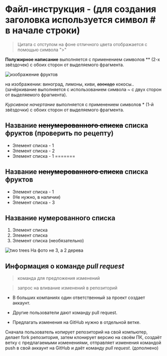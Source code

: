 # Файл-инструкция - (для создания заголовка используется символ # в начале строки)

> Цитата с отступом на фоне отличного цвета отображается с помощью символа ">" 

**Полужирное написание** выполняется с применением символов ** (2-х звёздочек) с обоих сторон от выделяемого фрагмента.

![изображение фруктов](../lesson2/fruits.jpg)

на изображении: виноград, лимоны, киви, ~~авокадо~~ кокосы.. (зачёркивание выполняется с использованием символа ~ с двух сторон от выделяемого фрагмента).

*Курсивное начертание* выполняется с применением символов * (1-й звёздочки) с обоих сторон от выделяемого фрагмента. 
## Название ~~ненумерованного списка~~ списка фруктов (проверить по рецепту)

* Элемент списка - 1
* Элемент списка - 2
* Элемент списка - 1
=======
## Название ~~ненумерованного списка~~ списка фруктов 

* Элемент списка - 1
* (Не нужно, в наличии)
* Элемент списка - 3

## Название нумерованного списка 

1. Элемент списка 
2. Элемент списка 
3. Элемент списка (необязательно) 

![two trees](tree.jpg)
На фото не 3, а 2 дерева

## Информация о команде *pull request* 

> команда для предложения изменений

> запрос на вливание изменений в репозиторий

* В больших компаниях один ответственный за проект создает аккаунт.

* Другие пользователи дают команду pull request.

* Предлагать изменения на GitHub нужно в отдельной ветке.

Сначала пользователь копирует репозиторий на свой компьютер, делает fork репозитория, затем клонирует версию на своём ПК, создаёт ветку с предлагаемыми изменениями, отправляет изменения командой push в свой аккаунт на GitHub и даёт команду *pull request*. (дополнено)


